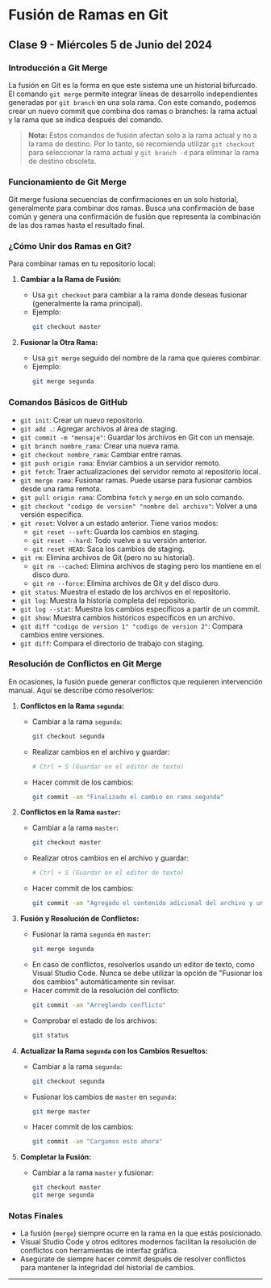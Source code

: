 # Fusión de Ramas en Git

## Clase 9 - Miércoles 5 de Junio del 2024

### Introducción a Git Merge

La fusión en Git es la forma en que este sistema une un historial bifurcado. El comando `git merge` permite integrar líneas de desarrollo independientes generadas por `git branch` en una sola rama. Con este comando, podemos crear un nuevo commit que combina dos ramas o branches: la rama actual y la rama que se indica después del comando.

> **Nota:** Estos comandos de fusión afectan solo a la rama actual y no a la rama de destino. Por lo tanto, se recomienda utilizar `git checkout` para seleccionar la rama actual y `git branch -d` para eliminar la rama de destino obsoleta.

### Funcionamiento de Git Merge

Git merge fusiona secuencias de confirmaciones en un solo historial, generalmente para combinar dos ramas. Busca una confirmación de base común y genera una confirmación de fusión que representa la combinación de las dos ramas hasta el resultado final.

### ¿Cómo Unir dos Ramas en Git?

Para combinar ramas en tu repositorio local:

1. **Cambiar a la Rama de Fusión:**
   - Usa `git checkout` para cambiar a la rama donde deseas fusionar (generalmente la rama principal).
   - Ejemplo:
     ```bash
     git checkout master
     ```

2. **Fusionar la Otra Rama:**
   - Usa `git merge` seguido del nombre de la rama que quieres combinar.
   - Ejemplo:
     ```bash
     git merge segunda
     ```

### Comandos Básicos de GitHub

- `git init`: Crear un nuevo repositorio.
- `git add .`: Agregar archivos al área de staging.
- `git commit -m "mensaje"`: Guardar los archivos en Git con un mensaje.
- `git branch nombre_rama`: Crear una nueva rama.
- `git checkout nombre_rama`: Cambiar entre ramas.
- `git push origin rama`: Enviar cambios a un servidor remoto.
- `git fetch`: Traer actualizaciones del servidor remoto al repositorio local.
- `git merge rama`: Fusionar ramas. Puede usarse para fusionar cambios desde una rama remota.
- `git pull origin rama`: Combina `fetch` y `merge` en un solo comando.
- `git checkout "codigo de version" "nombre del archivo"`: Volver a una versión específica.
- `git reset`: Volver a un estado anterior. Tiene varios modos:
  - `git reset --soft`: Guarda los cambios en staging.
  - `git reset --hard`: Todo vuelve a su versión anterior.
  - `git reset HEAD`: Saca los cambios de staging.
- `git rm`: Elimina archivos de Git (pero no su historial).
  - `git rm --cached`: Elimina archivos de staging pero los mantiene en el disco duro.
  - `git rm --force`: Elimina archivos de Git y del disco duro.
- `git status`: Muestra el estado de los archivos en el repositorio.
- `git log`: Muestra la historia completa del repositorio.
- `git log --stat`: Muestra los cambios específicos a partir de un commit.
- `git show`: Muestra cambios históricos específicos en un archivo.
- `git diff "codigo de version 1" "codigo de version 2"`: Compara cambios entre versiones.
- `git diff`: Compara el directorio de trabajo con staging.

### Resolución de Conflictos en Git Merge

En ocasiones, la fusión puede generar conflictos que requieren intervención manual. Aquí se describe cómo resolverlos:

1. **Conflictos en la Rama `segunda`:**
   - Cambiar a la rama `segunda`:
     ```bash
     git checkout segunda
     ```
   - Realizar cambios en el archivo y guardar:
     ```bash
     # Ctrl + S (Guardar en el editor de texto)
     ```
   - Hacer commit de los cambios:
     ```bash
     git commit -am "Finalizado el cambio en rama segunda"
     ```

2. **Conflictos en la Rama `master`:**
   - Cambiar a la rama `master`:
     ```bash
     git checkout master
     ```
   - Realizar otros cambios en el archivo y guardar:
     ```bash
     # Ctrl + S (Guardar en el editor de texto)
     ```
   - Hacer commit de los cambios:
     ```bash
     git commit -am "Agregado el contenido adicional del archivo y un mejor aporte"
     ```

3. **Fusión y Resolución de Conflictos:**
   - Fusionar la rama `segunda` en `master`:
     ```bash
     git merge segunda
     ```
   - En caso de conflictos, resolverlos usando un editor de texto, como Visual Studio Code. Nunca se debe utilizar la opción de "Fusionar los dos cambios" automáticamente sin revisar.
   - Hacer commit de la resolución del conflicto:
     ```bash
     git commit -am "Arreglando conflicto"
     ```
   - Comprobar el estado de los archivos:
     ```bash
     git status
     ```

4. **Actualizar la Rama `segunda` con los Cambios Resueltos:**
   - Cambiar a la rama `segunda`:
     ```bash
     git checkout segunda
     ```
   - Fusionar los cambios de `master` en `segunda`:
     ```bash
     git merge master
     ```
   - Hacer commit de los cambios:
     ```bash
     git commit -am "Cargamos esto ahora"
     ```

5. **Completar la Fusión:**
   - Cambiar a la rama `master` y fusionar:
     ```bash
     git checkout master
     git merge segunda
     ```

### Notas Finales

- La fusión (`merge`) siempre ocurre en la rama en la que estás posicionado.
- Visual Studio Code y otros editores modernos facilitan la resolución de conflictos con herramientas de interfaz gráfica.
- Asegúrate de siempre hacer commit después de resolver conflictos para mantener la integridad del historial de cambios.

---


